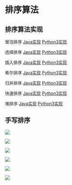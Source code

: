 # 排序算法

## 排序算法实现

冒泡排序    [Java实现](./java/BubbleSort.java)  [Python3实现](./python/BubbleSort.py)

选择排序    [Java实现](./java/SelectionSort.java)  [Python3实现](./python/SelectionSort.py)

插入排序    [Java实现](./java/InsertionSort.java)  [Python3实现](./python/InsertionSort.py)

希尔排序    [Java实现](./java/ShellSort.java)  [Python3实现](./python/ShellSort.py)

归并排序    [Java实现](./java/MergeSort.java)  [Python3实现](./python/MergeSort.py)

快速排序    [Java实现](./java/QuickSort.java)  [Python3实现](./python/QuickSort.py)

堆排序      [Java实现](./java/HeapSort.java)  [Python3实现](./python/HeapSort.py)

## 手写排序

![](./手写java排序/冒泡-选择-插入.png)

![](./手写java排序/堆排.png)

![](./手写java排序/希尔排序.png)

![](./手写java排序/归并排序.png)

![](./手写java排序/快排1.png)

![](./手写java排序/快排2.png)